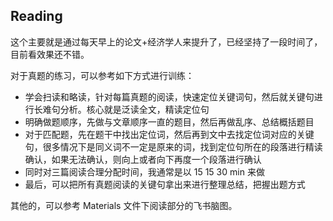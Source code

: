 ## Reading

这个主要就是通过每天早上的论文+经济学人来提升了，已经坚持了一段时间了，目前看效果还不错。

对于真题的练习，可以参考如下方式进行训练：

- 学会扫读和略读，针对每篇真题的阅读，快速定位关键词句，然后就关键句进行长难句分析。核心就是泛读全文，精读定位句
- 明确做题顺序，先做与文章顺序一直的题目，然后再做乱序、总结概括题目
- 对于匹配题，先在题干中找出定位词，然后再到文中去找定位词对应的关键句，很多情况下是同义词不一定是原来的词，找到定位句所在的段落进行精读确认，如果无法确认，则向上或者向下再度一个段落进行确认
- 同时对三篇阅读合理分配时间，我通常是以 15 15 30 min 来做
- 最后，可以把所有真题阅读的关键句拿出来进行整理总结，把握出题方式

其他的，可以参考 Materials 文件下阅读部分的飞书脑图。
